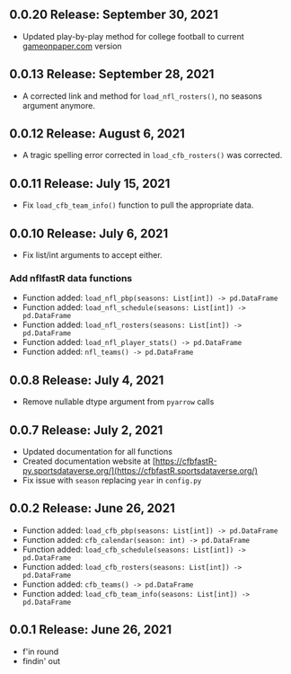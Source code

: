 ## 0.0.20 Release: September 30, 2021
- Updated play-by-play method for college football to current [gameonpaper.com](https://gameonpaper.com/cfb/) version

## 0.0.13 Release: September 28, 2021
- A corrected link and method for `load_nfl_rosters()`, no seasons argument anymore.

## 0.0.12 Release: August 6, 2021
- A tragic spelling error corrected in `load_cfb_rosters()` was corrected.

## 0.0.11 Release: July 15, 2021
- Fix `load_cfb_team_info()` function to pull the appropriate data.

## 0.0.10 Release: July 6, 2021
- Fix list/int arguments to accept either.

### Add nflfastR data functions

- Function added: `load_nfl_pbp(seasons: List[int]) -> pd.DataFrame`
- Function added: `load_nfl_schedule(seasons: List[int]) -> pd.DataFrame`
- Function added: `load_nfl_rosters(seasons: List[int]) -> pd.DataFrame`
- Function added: `load_nfl_player_stats() -> pd.DataFrame`
- Function added: `nfl_teams() -> pd.DataFrame`


## 0.0.8 Release: July 4, 2021
- Remove nullable dtype argument from `pyarrow` calls

## 0.0.7 Release: July 2, 2021
- Updated documentation for all functions
- Created documentation website at [https://cfbfastR-py.sportsdataverse.org/](https://cfbfastR.sportsdataverse.org/)
- Fix issue with `season` replacing `year` in `config.py`

## 0.0.2 Release: June 26, 2021
- Function added: `load_cfb_pbp(seasons: List[int]) -> pd.DataFrame`
- Function added: `cfb_calendar(season: int) -> pd.DataFrame`
- Function added: `load_cfb_schedule(seasons: List[int]) -> pd.DataFrame`
- Function added: `load_cfb_rosters(seasons: List[int]) -> pd.DataFrame`
- Function added: `cfb_teams() -> pd.DataFrame`
- Function added: `load_cfb_team_info(seasons: List[int]) -> pd.DataFrame`

## 0.0.1 Release: June 26, 2021
- f'in round
- findin' out